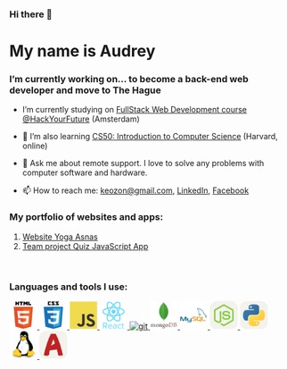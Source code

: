 ### Hi there 👋
# My name is Audrey
### I’m currently working on... to become a back-end web developer and move to The Hague


- I’m currently studying on [FullStack Web Development course @HackYourFuture](https://www.hackyourfuture.net/) (Amsterdam)

- 🌱 I’m also learning [CS50: Introduction to Computer Science](https://cs50.harvard.edu/x/2023/) (Harvard, online)

- 💬  Ask me about remote support. I love to solve any problems with computer software and hardware.

- 📫  How to reach me: keozon@gmail.com, [LinkedIn](https://www.linkedin.com/in/odrinl/), [Facebook](https://www.facebook.com/odrinl)

### My portfolio of websites and apps:
  1. [Website Yoga Asnas](https://odrinl.github.io/website-yoga-asanas/)
  2. [Team project Quiz JavaScript App](https://odrinl.github.io/team-project-quiz-app/)

<p>&nbsp;</p>

<h3 align="left">Languages and tools I use:</h3> 


<p align="left">
  
   <a href="https://www.w3schools.com/html/" target="_blank" rel="noreferrer"> 
    <img src="https://raw.githubusercontent.com/devicons/devicon/master/icons/html5/html5-original-wordmark.svg" alt="html5" width="50" height="50"/>
  </a>
  
  <a href="https://www.w3schools.com/css/" target="_blank" rel="noreferrer"> 
    <img src="https://raw.githubusercontent.com/devicons/devicon/master/icons/css3/css3-original-wordmark.svg" alt="css3" width="50" height="50"/>
  </a>
  
  <a href="https://developer.mozilla.org/en-US/docs/Web/JavaScript" target="_blank" rel="noreferrer"> 
    <img src="https://raw.githubusercontent.com/devicons/devicon/master/icons/javascript/javascript-original.svg" alt="javascript" width="50" height="50"/> 
  </a> 
  
  <a href="https://reactjs.org/" target="_blank" rel="noreferrer"> 
    <img src="https://raw.githubusercontent.com/devicons/devicon/master/icons/react/react-original-wordmark.svg" alt="react" width="50" height="50"/> 
  </a> 
  
  <a href="https://git-scm.com/" target="_blank" rel="noreferrer"> 
    <img src="https://www.vectorlogo.zone/logos/git-scm/git-scm-icon.svg" alt="git" width="50" height="50"/> 
  </a>
  
  <a href="https://www.mongodb.com/" target="_blank" rel="noreferrer"> 
    <img src="https://raw.githubusercontent.com/devicons/devicon/master/icons/mongodb/mongodb-original-wordmark.svg" alt="mongodb" width="50" height="50"/> 
  </a> 
  
  <a href="https://www.mysql.com/" target="_blank" rel="noreferrer"> 
    <img src="https://raw.githubusercontent.com/devicons/devicon/master/icons/mysql/mysql-original-wordmark.svg" alt="mysql" width="50" height="50"/> 
  </a>
  
  <a href="https://nodejs.org" target="_blank" rel="noreferrer"> 
    <img src="https://raw.githubusercontent.com/tandpfun/skill-icons/main/icons/NodeJS-Light.svg" alt="nodejs" width="50" height="50"/> 
  </a> 
  
<a href="https://www.python.org/" target="_blank" rel="noreferrer"> 
    <img src="https://raw.githubusercontent.com/tandpfun/skill-icons/main/icons/Python-Light.svg" alt="Python" width="50" height="50"/> 
  </a> 
  
  <a href="https://www.linux.org/" target="_blank" rel="noreferrer"> 
    <img src="https://raw.githubusercontent.com/devicons/devicon/master/icons/linux/linux-original.svg" alt="linux" width="50" height="50"/> 
  </a> 
    
  <a href="https://www.autodesk.eu/products/autocad/overview" target="_blank" rel="noreferrer"> 
    <img src="https://raw.githubusercontent.com/tandpfun/skill-icons/main/icons/AutoCAD-Light.svg" alt="Autocad" width="50" height="50"/> 
  </a> 
</p>
